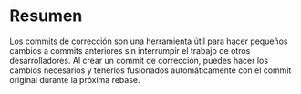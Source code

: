 # Resumen

Los commits de corrección son una herramienta útil para hacer pequeños cambios a commits anteriores sin interrumpir el trabajo de otros desarrolladores. Al crear un commit de corrección, puedes hacer los cambios necesarios y tenerlos fusionados automáticamente con el commit original durante la próxima rebase.
